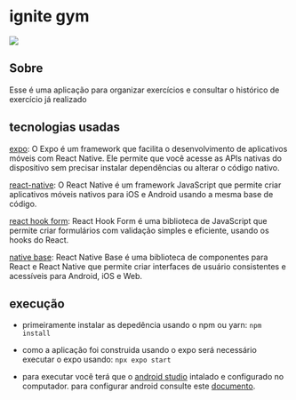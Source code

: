 # ignite gym

<img src='https://i.imgur.com/k3Nl1y5.png'>

## Sobre

Esse é uma aplicação para organizar exercícios e consultar o histórico de exercício
já realizado

## tecnologias usadas

[expo]('https://expo.dev/'): O Expo é um framework que facilita o desenvolvimento de aplicativos móveis com React Native. Ele permite que você acesse as APIs nativas do dispositivo sem precisar instalar dependências ou alterar o código nativo.

[react-native]('https://reactnative.dev/'): O React Native é um framework JavaScript que permite criar aplicativos móveis nativos para iOS e Android usando a mesma base de código.

[react hook form]('https://react-hook-form.com/'): React Hook Form é uma biblioteca de JavaScript que permite criar formulários com validação simples e eficiente, usando os hooks do React.

[native base]('https://nativebase.io/'): React Native Base é uma biblioteca de componentes para React e React Native que permite criar interfaces de usuário consistentes e acessíveis para Android, iOS e Web.

## execução

- primeiramente instalar as depedência usando o npm ou yarn:
  `npm install`

- como a aplicação foi construida usando o expo será necessário executar o expo usando: `npx expo start`

- para executar você terá que o [android studio]('https://developer.android.com') intalado e configurado no computador.
  para configurar android consulte este [documento]('https://react-native.rocketseat.dev/').
